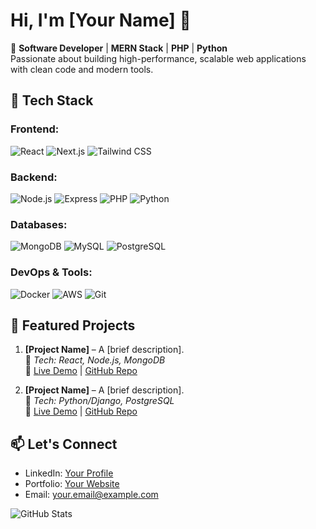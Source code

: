 # Hi, I'm [Your Name] 👋

🚀 **Software Developer** | **MERN Stack** | **PHP** | **Python**  
Passionate about building high-performance, scalable web applications with clean code and modern tools.

## 🔧 **Tech Stack**
### Frontend:
![React](https://img.shields.io/badge/React-20232A?style=flat&logo=react)
![Next.js](https://img.shields.io/badge/Next.js-000000?style=flat&logo=nextdotjs)
![Tailwind CSS](https://img.shields.io/badge/Tailwind_CSS-38B2AC?style=flat&logo=tailwind-css)

### Backend:
![Node.js](https://img.shields.io/badge/Node.js-339933?style=flat&logo=nodedotjs)
![Express](https://img.shields.io/badge/Express-000000?style=flat&logo=express)
![PHP](https://img.shields.io/badge/PHP-777BB4?style=flat&logo=php)
![Python](https://img.shields.io/badge/Python-3776AB?style=flat&logo=python)

### Databases:
![MongoDB](https://img.shields.io/badge/MongoDB-47A248?style=flat&logo=mongodb)
![MySQL](https://img.shields.io/badge/MySQL-4479A1?style=flat&logo=mysql)
![PostgreSQL](https://img.shields.io/badge/PostgreSQL-4169E1?style=flat&logo=postgresql)

### DevOps & Tools:
![Docker](https://img.shields.io/badge/Docker-2496ED?style=flat&logo=docker)
![AWS](https://img.shields.io/badge/AWS-232F3E?style=flat&logo=amazon-aws)
![Git](https://img.shields.io/badge/Git-F05032?style=flat&logo=git)

## 🌟 **Featured Projects**
1. **[Project Name]** – A [brief description].  
   🔹 *Tech: React, Node.js, MongoDB*  
   🔹 [Live Demo](https://) | [GitHub Repo](https://)

2. **[Project Name]** – A [brief description].  
   🔹 *Tech: Python/Django, PostgreSQL*  
   🔹 [Live Demo](https://) | [GitHub Repo](https://)

## 📫 **Let's Connect**
- LinkedIn: [Your Profile](https://linkedin.com/in/yourname)
- Portfolio: [Your Website](https://)
- Email: your.email@example.com

![GitHub Stats](https://github-readme-stats.vercel.app/api?username=yourusername&show_icons=true&theme=dark)
